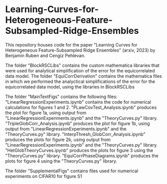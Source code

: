 # Learning-Curves-for-Heterogeneous-Feature-Subsampled-Ridge-Ensembles

This repository houses code for the paper "Learning Curves for Heterogeneous Feature-Subsampled Ridge Ensembles" (arxiv, 2023) by Benjamin Ruben and Cengiz Pehlevan.

The folder "BlockRSCLibs" contains the custom mathematica libraries that were used for analytical simplification of the error for the equicorrelated data model.
The folder "EquiCorrDerivation" contains the mathematica files in which we performed the analyctical simplifications of the error for the equicorrelated data model, using the libraries in BlockRSCLibs

The folder "MainTextFigs" contains the following files:
"LinearRegressionExperiments.ipynb" contains the code for numerical calculations for figures 1 and 2.
"PLawCovTest_Analysis.ipynb" produces the plot for figure 1a, using output from "LinearRegressionExperiments.ipynb" and the "TheoryCurves.py" library.
"TripleGlobCorr_Analysis.ipynb" produces the plot for figure 1b, using output from "LinearRegressionExperiments.ipynb" and the "TheoryCurves.py" library.
"InterpThresh_GlobCorr_Analysis.ipynb" produces the plots for figure 2b, using output from "LinearRegressionExperiments.ipynb" and the "TheoryCurves.py" library.
"HetGlobTheoryCurves.ipynb" produces the plots for figure 3 using the "TheoryCurves.py" library.
"EquiCorrPhaseDiagrams.ipynb" produces the plots for figure 4 using the "TheoryCurves.py" library.

The folder "SupplementalFigs" contains files used for numerical experiments on CIFAR10 for figure S1
